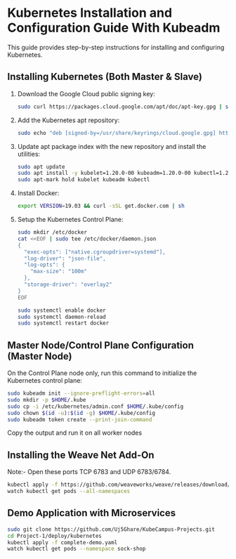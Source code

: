# Kubernetes Installation and Configuration Guide With Kubeadm

This guide provides step-by-step instructions for installing and configuring Kubernetes.

## Installing Kubernetes (Both Master & Slave)

1. Download the Google Cloud public signing key:
    ```bash
    sudo curl https://packages.cloud.google.com/apt/doc/apt-key.gpg | sudo apt-key --keyring /usr/share/keyrings/cloud.google.gpg add -
    ```

2. Add the Kubernetes apt repository:
    ```bash
    sudo echo "deb [signed-by=/usr/share/keyrings/cloud.google.gpg] https://apt.kubernetes.io/ kubernetes-xenial main" | sudo tee /etc/apt/sources.list.d/kubernetes.list
    ```

3. Update apt package index with the new repository and install the utilities:
    ```bash
    sudo apt update
    sudo apt install -y kubelet=1.20.0-00 kubeadm=1.20.0-00 kubectl=1.20.0-00
    sudo apt-mark hold kubelet kubeadm kubectl
    ```

4. Install Docker:
    ```bash
    export VERSION=19.03 && curl -sSL get.docker.com | sh
    ```

5. Setup the Kubernetes Control Plane:
    ```bash
    sudo mkdir /etc/docker
    cat <<EOF | sudo tee /etc/docker/daemon.json
    {
      "exec-opts": ["native.cgroupdriver=systemd"],
      "log-driver": "json-file",
      "log-opts": {
        "max-size": "100m"
      },
      "storage-driver": "overlay2"
    }
    EOF

    sudo systemctl enable docker
    sudo systemctl daemon-reload
    sudo systemctl restart docker
    ```

## Master Node/Control Plane Configuration (Master Node)

On the Control Plane node only, run this command to initialize the Kubernetes control plane:
```bash
sudo kubeadm init --ignore-preflight-errors=all
sudo mkdir -p $HOME/.kube
sudo cp -i /etc/kubernetes/admin.conf $HOME/.kube/config
sudo chown $(id -u):$(id -g) $HOME/.kube/config
sudo kubeadm token create --print-join-command
```
Copy the output and run it on all worker nodes

## Installing the Weave Net Add-On

Note:- Open these ports TCP 6783 and UDP 6783/6784.
```bash 
kubectl apply -f https://github.com/weaveworks/weave/releases/download/v2.8.1/weave-daemonset-k8s-1.11.yaml
watch kubectl get pods --all-namespaces
```

## Demo Application with Microservices
```bash
sudo git clone https://github.com/Uj5Ghare/KubeCampus-Projects.git
cd Project-1/deploy/kubernetes
kubectl apply -f complete-demo.yaml
watch kubectl get pods --namespace sock-shop
```

